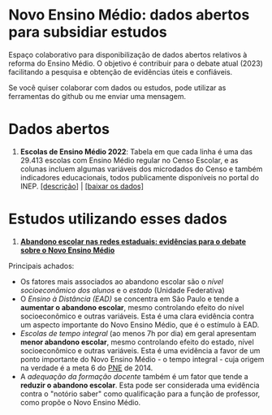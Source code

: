 # Novo Ensino Médio: dados abertos para subsidiar estudos

Espaço colaborativo para disponibilização de dados abertos relativos à reforma do Ensino Médio. O objetivo é contribuir para o debate atual (2023) facilitando a pesquisa e obtenção de evidências úteis e confiáveis.

Se você quiser colaborar com dados ou estudos, pode utilizar as ferramentas do github ou me enviar uma mensagem.

# Dados abertos

1.  **Escolas de Ensino Médio 2022**: Tabela em que cada linha é uma das 29.413 escolas com Ensino Médio regular no Censo Escolar, e as colunas incluem algumas variáveis dos microdados do Censo e também indicadores educacionais, todos publicamente disponíveis no portal do INEP. [[descrição]](./dados/escolasEM2022_DESCRICAO.txt) \| [[baixar os dados]](./dados/escolasEM2022.csv.gz)

# Estudos utilizando esses dados

1.  [**Abandono escolar nas redes estaduais: evidências para o debate sobre o Novo Ensino Médio**](https://rpubs.com/rtravitzki/Novo-Ensino-Medio_abandono_escolar)

Principais achados:

-   Os fatores mais associados ao abandono escolar são o *nível socioeconômico dos alunos* e o *estado* (Unidade Federativa)
-   O *Ensino à Distância (EAD)* se concentra em São Paulo e tende a **aumentar o abandono escolar**, mesmo controlando efeito do nível socioeconômico e outras variáveis. Esta é uma clara evidência contra um aspecto importante do Novo Ensino Médio, que é o estímulo à EAD.
-   *Escolas de tempo integral* (ao menos 7h por dia) em geral apresentam **menor abandono escolar**, mesmo controlando efeito do estado, nível socioeconômico e outras variáveis. Esta é uma evidência a favor de um ponto importante do Novo Ensino Médio - o tempo integral - cuja origem na verdade é a meta 6 do [PNE](https://www.planalto.gov.br/ccivil_03/_ato2011-2014/2014/lei/l13005.htm) de 2014.
-   A *adequação da formação docente* também é um fator que tende a **reduzir o abandono escolar**. Esta pode ser considerada uma evidência contra o "notório saber" como qualificação para a função de professor, como propõe o Novo Ensino Médio.
